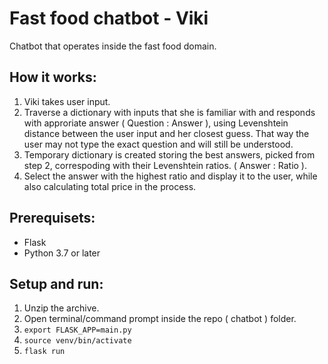 # Fast food chatbot - Viki
Chatbot that operates inside the fast food domain.

## How it works:

1. Viki takes user input.
2. Traverse a dictionary with inputs that she is familiar with and responds with approriate answer ( Question : Answer ), using Levenshtein distance between the user input and her closest guess. That way the user may not type the exact question and will still be understood.
3. Temporary dictionary is created storing the best answers, picked from step 2, correspoding with their Levenshtein ratios. ( Answer : Ratio ).  
4. Select the answer with the highest ratio and display it to the user, while also calculating total price in the process.

## Prerequisets:
- Flask
- Python 3.7 or later

## Setup and run:
1. Unzip the archive.
2. Open terminal/command prompt inside the repo ( chatbot ) folder.
3. `export FLASK_APP=main.py`
4. `source venv/bin/activate`
5. `flask run`

